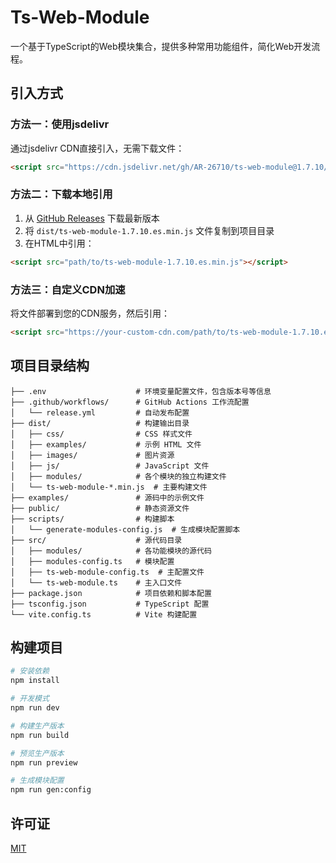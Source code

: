 # Ts-Web-Module

一个基于TypeScript的Web模块集合，提供多种常用功能组件，简化Web开发流程。

## 引入方式

### 方法一：使用jsdelivr
通过jsdelivr CDN直接引入，无需下载文件：
```html
<script src="https://cdn.jsdelivr.net/gh/AR-26710/ts-web-module@1.7.10/dist/ts-web-module-1.7.10.es.min.js"></script>
```

### 方法二：下载本地引用
1. 从 [GitHub Releases](https://github.com/AR-26710/ts-web-module/releases) 下载最新版本
2. 将 `dist/ts-web-module-1.7.10.es.min.js` 文件复制到项目目录
3. 在HTML中引用：
```html
<script src="path/to/ts-web-module-1.7.10.es.min.js"></script>
```

### 方法三：自定义CDN加速
将文件部署到您的CDN服务，然后引用：
```html
<script src="https://your-custom-cdn.com/path/to/ts-web-module-1.7.10.es.min.js"></script>
```

## 项目目录结构

```
├── .env                    # 环境变量配置文件，包含版本号等信息
├── .github/workflows/      # GitHub Actions 工作流配置
│   └── release.yml         # 自动发布配置
├── dist/                   # 构建输出目录
│   ├── css/                # CSS 样式文件
│   ├── examples/           # 示例 HTML 文件
│   ├── images/             # 图片资源
│   ├── js/                 # JavaScript 文件
│   ├── modules/            # 各个模块的独立构建文件
│   └── ts-web-module-*.min.js  # 主要构建文件
├── examples/               # 源码中的示例文件
├── public/                 # 静态资源文件
├── scripts/                # 构建脚本
│   └── generate-modules-config.js  # 生成模块配置脚本
├── src/                    # 源代码目录
│   ├── modules/            # 各功能模块的源代码
│   ├── modules-config.ts   # 模块配置
│   ├── ts-web-module-config.ts  # 主配置文件
│   └── ts-web-module.ts    # 主入口文件
├── package.json            # 项目依赖和脚本配置
├── tsconfig.json           # TypeScript 配置
└── vite.config.ts          # Vite 构建配置
```

## 构建项目

```bash
# 安装依赖
npm install

# 开发模式
npm run dev

# 构建生产版本
npm run build

# 预览生产版本
npm run preview

# 生成模块配置
npm run gen:config
```

## 许可证

[MIT](LICENSE)
